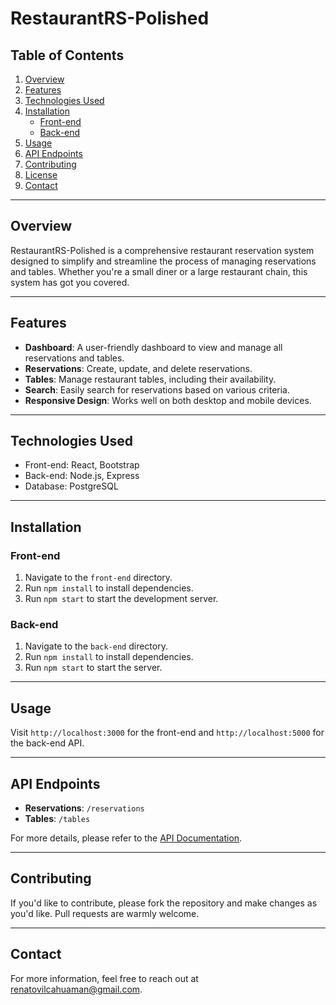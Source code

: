 # RestaurantRS-Polished

## Table of Contents
1. [Overview](#overview)
2. [Features](#features)
3. [Technologies Used](#technologies-used)
4. [Installation](#installation)
    - [Front-end](#front-end)
    - [Back-end](#back-end)
5. [Usage](#usage)
6. [API Endpoints](#api-endpoints)
7. [Contributing](#contributing)
8. [License](#license)
9. [Contact](#contact)

---

## Overview

RestaurantRS-Polished is a comprehensive restaurant reservation system designed to simplify and streamline the process of managing reservations and tables. Whether you're a small diner or a large restaurant chain, this system has got you covered.

---

## Features

- **Dashboard**: A user-friendly dashboard to view and manage all reservations and tables.
- **Reservations**: Create, update, and delete reservations.
- **Tables**: Manage restaurant tables, including their availability.
- **Search**: Easily search for reservations based on various criteria.
- **Responsive Design**: Works well on both desktop and mobile devices.

---

## Technologies Used

- Front-end: React, Bootstrap
- Back-end: Node.js, Express
- Database: PostgreSQL

---

## Installation

### Front-end

1. Navigate to the `front-end` directory.
2. Run `npm install` to install dependencies.
3. Run `npm start` to start the development server.

### Back-end

1. Navigate to the `back-end` directory.
2. Run `npm install` to install dependencies.
3. Run `npm start` to start the server.

---

## Usage

Visit `http://localhost:3000` for the front-end and `http://localhost:5000` for the back-end API.

---

## API Endpoints

- **Reservations**: `/reservations`
- **Tables**: `/tables`

For more details, please refer to the [API Documentation](./back-end/README.md).

---

## Contributing

If you'd like to contribute, please fork the repository and make changes as you'd like. Pull requests are warmly welcome.


---

## Contact

For more information, feel free to reach out at [renatovilcahuaman@gmail.com](mailto:renatovilcahuaman@gmail.com).
